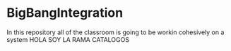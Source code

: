 # BigBangIntegration
In this repository all of the classroom is going to be workin cohesively on a system
HOLA SOY LA RAMA CATALOGOS